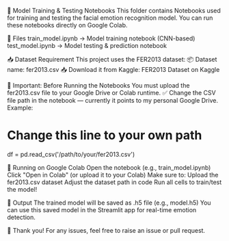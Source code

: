 📓 Model Training & Testing Notebooks
This folder contains Notebooks used for training and testing the facial emotion recognition model.
You can run these notebooks directly on Google Colab.

📂 Files
train_model.ipynb → Model training notebook (CNN-based)
test_model.ipynb → Model testing & prediction notebook

📥 Dataset Requirement
This project uses the FER2013 dataset:
📦 Dataset name: fer2013.csv
📥 Download it from Kaggle: FER2013 Dataset on Kaggle

🚩 Important: Before Running the Notebooks
You must upload the fer2013.csv file to your Google Drive or Colab runtime.
✅ Change the CSV file path in the notebook — currently it points to my personal Google Drive.
Example:
# Change this line to your own path
df = pd.read_csv('/path/to/your/fer2013.csv')

🚀 Running on Google Colab
Open the notebook (e.g., train_model.ipynb)
Click "Open in Colab" (or upload it to your Colab)
Make sure to:
Upload the fer2013.csv dataset
Adjust the dataset path in code
Run all cells to train/test the model!

💾 Output
The trained model will be saved as .h5 file (e.g., model.h5)
You can use this saved model in the Streamlit app for real-time emotion detection.

🙏 Thank you!
For any issues, feel free to raise an issue or pull request.
